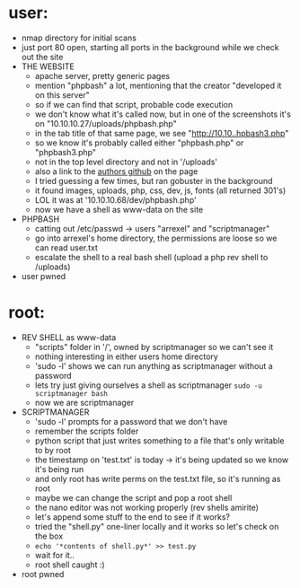 # user:
  - nmap directory for initial scans
  - just port 80 open, starting all ports in the background while we check out the site
  - THE WEBSITE
    - apache server, pretty generic pages
    - mention "phpbash" a lot, mentioning that the creator "developed it on this server"
    - so if we can find that script, probable code execution
    - we don't know what it's called now, but in one of the screenshots it's on "10.10.10.27/uploads/phpbash.php"
    - in the tab title of that same page, we see "http://10.10..hpbash3.php"
    - so we know it's probably called either "phpbash.php" or "phpbash3.php"
    - not in the top level directory and not in '/uploads'
    - also a link to the [authors github](https://github.com/Arrexel/phpbash) on the page 
    - I tried guessing a few times, but ran gobuster in the background
    - it found images, uploads, php, css, dev, js, fonts (all returned 301's)
    - LOL it was at '10.10.10.68/dev/phpbash.php'
    - now we have a shell as www-data on the site
  - PHPBASH
    - catting out /etc/passwd -> users "arrexel" and "scriptmanager"
    - go into arrexel's home directory, the permissions are loose so we can read user.txt
    - escalate the shell to a real bash shell (upload a php rev shell to /uploads)
  - user pwned

# root:
  - REV SHELL as www-data
    - "scripts" folder in '/', owned by scriptmanager so we can't see it
    - nothing interesting in either users home directory
    - 'sudo -l' shows we can run anything as scriptmanager without a password
    - lets try just giving ourselves a shell as scriptmanager `sudo -u scriptmanager bash`
    - now we are scriptmanager
  - SCRIPTMANAGER
    - 'sudo -l' prompts for a password that we don't have
    - remember the scripts folder
    - python script that just writes something to a file that's only writable to by root
    - the timestamp on 'test.txt' is today -> it's being updated so we know it's being run
    - and only root has write perms on the test.txt file, so it's running as root
    - maybe we can change the script and pop a root shell
    - the nano editor was not working properly (rev shells amirite)
    - let's append some stuff to the end to see if it works?
    - tried the "shell.py" one-liner locally and it works so let's check on the box
    - `echo '*contents of shell.py*' >> test.py`
    - wait for it..
    - root shell caught :)
  - root pwned
